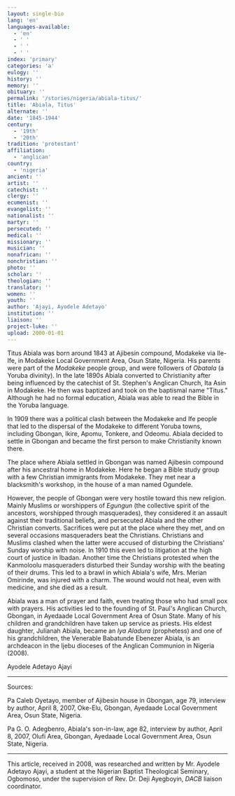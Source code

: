 ```yaml
---
layout: single-bio
lang: 'en'
languages-available:
  - 'en'
  - ' '
  - ' '
  - ' '
index: 'primary'
categories: 'a'
eulogy: ''
history: ''
memory: ''
obituary: ''
permalink: '/stories/nigeria/abiala-titus/'
title: 'Abiala, Titus'
alternate: ''
date: '1845-1944'
century:
  - '19th'
  - '20th'
tradition: 'protestant'
affiliation:
  - 'anglican'
country:
  - 'nigeria'
ancient: ''
artist: ''
catechist: ''
clergy: ''
ecumenist: ''
evangelist: ''
nationalist: ''
martyr: ''
persecuted: ''
medical: ''
missionary: ''
musician: ''
nonafrican: ''
nonchristian: ''
photo: ''
scholar: ''
theologian: ''
translator: ''
women: ''
youth: ''
author: 'Ajayi, Ayodele Adetayo'
institution: ''
liaison: ''
project-luke: ''
upload: 2000-01-01
---
```



Titus Abiala was born around 1843 at Ajibesin compound, Modakeke via Ile-Ife, in Modakeke Local Government Area, Osun State, Nigeria. His parents were part of the *Modakeke* people group, and were followers of *Obatala* (a Yoruba divinity). In the late 1890s Abiala converted to Christianity after being influenced by the catechist of St. Stephen's Anglican Church, Ita Asin in Modakeke. He then was baptized and took on the baptismal name "Titus." Although he had no formal education, Abiala was able to read the Bible in the Yoruba language.

In 1909 there was a political clash between the Modakeke and Ife people that led to the dispersal of the Modakeke to different Yoruba towns, including Gbongan, Ikire, Apomu, Tonkere, and Odeomu. Abiala decided to settle in Gbongan and became the first person to make Christianity known there.

The place where Abiala settled in Gbongan was named Ajibesin compound after his ancestral home in Modakeke. Here he began a Bible study group with a few Christian immigrants from Modakeke. They met near a blacksmith's workshop, in the house of a man named Ogundele.

However, the people of Gbongan were very hostile toward this new religion. Mainly Muslims or worshippers of *Egungun* (the collective spirit of the ancestors, worshipped through masquerades), they considered it an assault against their traditional beliefs, and persecuted Abiala and the other Christian converts. Sacrifices were put at the place where they met, and on several occasions masqueraders beat the Christians. Christians and Muslims clashed when the latter were accused of disturbing the Christians' Sunday worship with noise. In 1910 this even led to litigation at the high court of justice in Ibadan. Another time the Christians protested when the Kanmoloolu masqueraders disturbed their Sunday worship with the beating of their drums. This led to a brawl in which Abiala's wife, Mrs. Merian Omirinde, was injured with a charm. The wound would not heal, even with medicine, and she died as a result.

Abiala was a man of prayer and faith, even treating those who had small pox with prayers. His activities led to the founding of St. Paul's Anglican Church, Gbongan, in Ayedaade Local Government Area of Osun State. Many of his children and grandchildren have taken up service as priests. His eldest daughter, Julianah Abiala, became an *Iya Aladura* (prophetess) and one of his grandchildren, the Venerable Babatunde Ebenezer Abiala, is an archdeacon in the Ijebu dioceses of the Anglican Communion in Nigeria (2008).

Ayodele Adetayo Ajayi

---

Sources:

Pa Caleb Oyetayo, member of Ajibesin house in Gbongan, age 79, interview by author, April 8, 2007, Oke-Elu, Gbongan, Ayedaade Local Government Area, Osun State, Nigeria.

Pa G. O. Adegbenro, Abiala's son-in-law, age 82, interview by author, April 8, 2007, Olufi Area, Gbongan, Ayedaade Local Government Area, Osun State, Nigeria.

---

This article, received in 2008,
was researched and written by Mr. Ayodele Adetayo
Ajayi, a student at the Nigerian Baptist Theological
Seminary, Ogbomoso, under the supervision of Rev.
Dr. Deji Ayegboyin, *DACB* liaison coordinator.